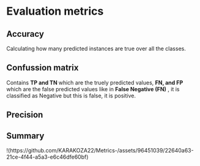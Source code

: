 # Evaluation metrics
<h2>Accuracy</h2>Calculating how many predicted instances are true over all the classes.
<h2>Confussion matrix</h2> 
Contains <b>TP and TN </b> which are the truely predicted values, <b>FN, and FP </b> which are the false predicted values like in <b>False Negative (FN)</b> , it is classified as Negative but this is false, it is positive.
<h2>Precision</h2>
<h2>Summary</h2>
!(https://github.com/KARAKOZA22/Metrics-/assets/96451039/22640a63-21ce-4f44-a5a3-e6c46dfe60bf)
